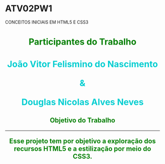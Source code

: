 # ATV02PW1
CONCEITOS INICIAIS EM HTML5 E CSS3
 
<h1 align="center" style="color: green">Participantes do Trabalho<h1>
 
<p style="color: darkturquoise;" align="center"> João Vitor Felismino do Nascimento
<p align="center" style="color: darkturquoise;">                 &
<p align="center" style="color: darkturquoise;" >Douglas Nicolas Alves Neves</p>
 
<h2 align="center" style="color: green"> Objetivo do Trabalho
 
<hr>
 
<p align="center"> Esse projeto tem por objetivo a exploração dos recursos HTML5 e a estilização por meio do CSS3.
 
</body>
 

